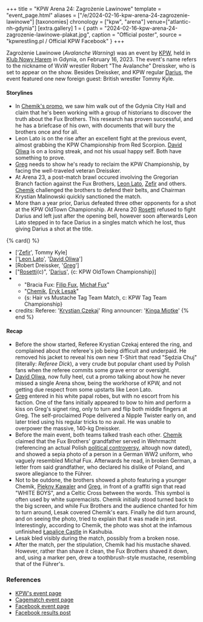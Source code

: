 +++
title = "KPW Arena 24: Zagrożenie Lawinowe"
template = "event_page.html"
aliases = ["/e/2024-02-16-kpw-arena-24-zagrozenie-lawinowe"]
[taxonomies]
chronology = ["kpw", "arena"]
venue=["atlantic-nh-gdynia"]
[extra.gallery]
1 = { path = "2024-02-16-kpw-arena-24-zagrozenie-lawinowe-plakat.jpg", caption = "Official poster", source = "kpwrestling.pl / Official KPW Facebook" }
+++

Zagrożenie Lawinowe (_Avalanche Warning_) was an event by [KPW](@/o/kpw.md), held in [Klub Nowy Harem](@/v/atlantic-nh-gdynia.md) in Gdynia, on February 16, 2023.
The event's name refers to the nickname of WxW wrestler Robert "The Avalanche" Dreissker, who is set to appear on the show. Besides Dreissker, and KPW regular [Darius](@/w/darius.md), the event featured one new foreign guest: British wrestler Tommy Kyle.

#### Storylines

* In [Chemik's promo](https://www.youtube.com/watch?v=8vO_52VRL74), we saw him walk out of the Gdynia City Hall and claim that he's been working with a group of historians to discover the truth about the Fux Brothers. This research has proven successful, and he has a briefcase of his own, with documents that will bury the brothers once and for all.
* Leon Lato is on the rise after an excellent fight at the previous event, almost grabbing the KPW Championship from Red Scorpion. [David Oliwa](@/w/david-oliwa.md) is on a losing streak, and not his usual happy self. Both have something to prove.
* [Greg](@/w/greg.md) needs to show he's ready to reclaim the KPW Championship, by facing the well-traveled veteran Dreissker.
* At Arena 23, a post-match brawl occured involving the Gregorian Branch faction against the Fux Brothers, [Leon Lato](@/w/leon-lato.md), [Zefir](@/w/zefir.md) and others. [Chemik](@/w/chemik.md) challenged the brothers to defend their belts, and Chairman Krystian Malinowski quickly sanctioned the match.
* More than a year prior, Darius defeated three other opponents for a shot at the KPW OldTown Championship. At Arena 20 [Rosetti](@/w/rosetti.md) refused to fight Darius and left just after the opening bell, however soon afterwards Leon Lato stepped in to face Darius in a singles match which he lost, thus giving Darius a shot at the title.

{% card() %}
- ['[Zefir](@/w/zefir.md)', Tommy Kyle]
- ['[Leon Lato](@/w/leon-lato.md)', '[David Oliwa](@/w/david-oliwa.md)']
- [Robert Dreissker, '[Greg](@/w/greg.md)']
- ["[Rosetti](@/w/rosetti.md)(c)", '[Darius](@/w/darius.md)', {c: KPW OldTown Championship}]
- - "Bracia Fux: [Filip Fux](@/w/filip-fux.md), [Michał Fux](@/w/michal-fux.md)"
  - "[Chemik](@/w/chemik.md), [Eryk Lesak](@/w/eryk-lesak.md)"
  - {s: Hair vs Mustache Tag Team Match, c: KPW Tag Team Championship}
- credits:
    Referee: '[Krystian Czekaj](@/w/krystian-czekaj.md)'
    Ring announcer: '[Kinga Miotke](@/w/kinga-miotke.md)'
{% end %}

#### Recap

* Before the show started, Referee Krystian Czekaj entered the ring, and complained about the referee's job being difficult and underpaid. He removed his jacket to reveal his own new T-Shirt that read "Sędzia Chuj" (literally: _Referee Dick_), a very crude but popular chant used by Polish fans when the referee commits some grave error or oversight.
* [David Oliwa](@/w/david-oliwa.md), now fully heel, cut a promo talking about how he never missed a single Arena show, being the workhorse of KPW, and not getting due respect from some upstarts like Leon Lato.
* [Greg](@/w/greg.md) entered in his white papal robes, but with no escort from his faction. One of the fans initially appeared to bow to him and perform a kiss on Greg's signet ring, only to turn and flip both middle fingers at Greg. The self-proclaimed Pope delivered a Nipple Twister early on, and later tried using his regular tricks to no avail. He was unable to overpower the massive, 140-kg Dreissker.
* Before the main event, both teams talked trash each other. [Chemik](@/w/chemik.md) claimed that the Fux Brothers' grandfather served in Wehrmacht (referencing an actual Polish [political controversy][jozef-tusk], altough now dated), and showed a sepia photo of a person in a German WW2 uniform, who vaguely resembled Michał Fux. Afterwards he read, in broken German, a letter from said grandfather, who declared his dislike of Poland, and swore allegiance to the Führer.
* Not to be outdone, the brothers showed a photo featuring a younger Chemik, [Piękny Kawaler](@/w/piekny-kawaler.md) and [Greg](@/w/greg.md), in front of a graffiti sign that read "WHITE BOYS", and a Celtic Cross between the words. This symbol is often used by white supremacists. Chemik initially stood turned back to the big screen, and while Fux Brothers and the audience chanted for him to turn around, Lesak covered Chemik's ears. Finally he did turn around, and on seeing the photo, tried to explain that it was made in jest. Interestingly, according to Chemik, the photo was shot at the infamous unfinished [Łapalice Castle][castle-atlasobscura] in Kashubia.
* Lesak bled visibly during the match, possibly from a broken nose.
* After the match, per the stipulation, Chemik had his mustache shaved. However, rather than shave it clean, the Fux Brothers shaved it down, and, using a marker pen, drew a toothbrush-style mustache, resembling that of the Führer's.

### References

* [KPW's event page](https://kpwrestling.pl/events/kpw-arena-24/)
* [Cagematch event page](https://www.cagematch.net/?id=1&nr=386714)
* [Facebook event page](https://www.facebook.com/events/1534607143966408)
* [Facebook results post](https://www.facebook.com/kpwrestling/posts/pfbid0ZkugmbnioRv6wGJfMuscHKjE7KUiPxe76oXmPZLJCq2QsKnJHG4NKaerQjAe4nRsl)

[castle-wiki]: https://commons.wikimedia.org/wiki/File:Castle_in_%C5%81apalice_-_panoramio_(1).jpg
[castle-atlasobscura]: https://www.atlasobscura.com/places/lapalice-castle
[jozef-tusk]: https://en.wikipedia.org/wiki/Józef_Tusk

